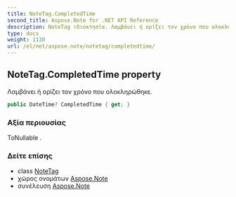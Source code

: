 ```yaml
---
title: NoteTag.CompletedTime
second_title: Aspose.Note for .NET API Reference
description: NoteTag ιδιοκτησία. Λαμβάνει ή ορίζει τον χρόνο που ολοκληρώθηκε.
type: docs
weight: 1130
url: /el/net/aspose.note/notetag/completedtime/
---
```

## NoteTag.CompletedTime property

Λαμβάνει ή ορίζει τον χρόνο που ολοκληρώθηκε.

```csharp
public DateTime? CompletedTime { get; }
```

### Αξία περιουσίας

ΤοNullable .

### Δείτε επίσης

* class [NoteTag](../)
* χώρος ονομάτων [Aspose.Note](../../notetag/)
* συνέλευση [Aspose.Note](../../../)


